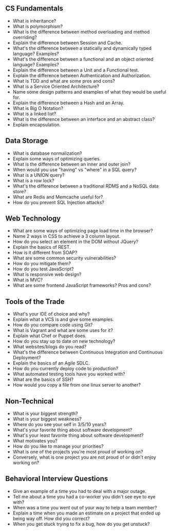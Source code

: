 ## CS Fundamentals

* What is inheritance?
* What is polymorphism?
* What is the difference between method overloading and method overriding?
* Explain the difference between Session and Cache.
* What's the difference between a statically and dynamically typed language? Examples?
* What's the difference between a functional and an object oriented language? Examples?
* Explain the difference between a Unit and a Functional test.
* Explain the difference between Authentication and Authorization.
* What is TDD and what are some pros and cons?
* What is a Service Oriented Architecture?
* Name some design patterns and examples of what they would be useful for.
* Explain the difference between a Hash and an Array.
* What is Big O Notation?
* What is a linked list?
* What is the difference between an interface and an abstract class?
* Explain encapsulation.

## Data Storage

* What is database normalization?
* Explain some ways of optimizing queries.
* What is the difference between an inner and outer join?
* When would you use "having" vs "where" in a SQL query?
* What is a UNION query?
* What is a row lock?
* What's the difference between a traditional RDMS and a NoSQL data store?
* What are Redis and Memcache useful for?
* How do you prevent SQL Injection attacks?

## Web Technology

* What are some ways of optimizing page load time in the browser?
* Name 2 ways in CSS to achieve a 3 column layout.
* How do you select an element in the DOM without JQuery?
* Explain the basics of REST.
* How is it different from SOAP?
* What are some common security vulnerabilities?
* How do you mitigate them?
* How do you test JavaScript?
* What is responsive web design?
* What is MVC?
* What are some frontend JavaScript frameworks? Pros and cons?

## Tools of the Trade

* What's your IDE of choice and why?
* Explain what a VCS is and give some examples.
* How do you compare code using Git?
* What is Vagrant and what are some uses for it?
* Explain what Chef or Puppet does.
* How do you stay up to date on new technology?
* What websites/blogs do you read?
* What's the difference between Continuous Integration and Continuous Deployment?
* Explain the basics of an Agile SDLC.
* How do you currently deploy code to production?
* What automated testing tools have you worked with?
* What are the basics of SSH?
* How would you copy a file from one linux server to another?

## Non-Technical

* What is your biggest strength?
* What is your biggest weakness?
* Where do you see your self in 3/5/10 years?
* What's your favorite thing about software development?
* What's your least favorite thing about software development?
* What motivates you?
* How do you like to manage your priorities?
* What is one of the projects you're most proud of working on?
* Conversely, what is one project you are not proud of or didn't enjoy working on?

## Behavioral Interview Questions

* Give an example of a time you had to deal with a major outage.
* Tell me about a time you had a co-worker you didn't see eye to eye with?
* When was a time you went out of your way to help a team member?
* Explain a time when you made an estimate on a project that ended up being way off. How did you correct?
* When you get stuck trying to fix a bug, how do you get unstuck?

